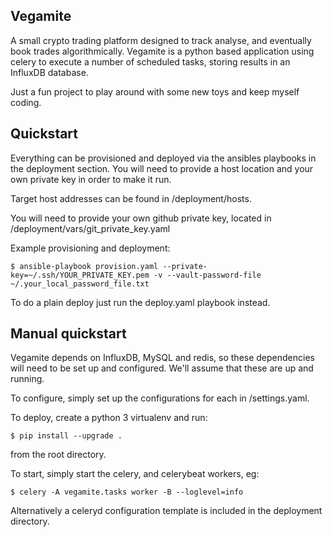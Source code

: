 ## Vegamite

A small crypto trading platform designed to track analyse, and eventually book trades algorithmically. Vegamite is a python based application using celery to execute a number of scheduled tasks, storing results in an InfluxDB database.

Just a fun project to play around with some new toys and keep myself coding.

## Quickstart

Everything can be provisioned and deployed via the ansibles playbooks in the deployment section. You will need to provide a host location and your own private key in order to make it run.

Target host addresses can be found in /deployment/hosts.

You will need to provide your own github private key, located in /deployment/vars/git_private_key.yaml

Example provisioning and deployment:

    $ ansible-playbook provision.yaml --private-key=~/.ssh/YOUR_PRIVATE_KEY.pem -v --vault-password-file ~/.your_local_password_file.txt

To do a plain deploy just run the deploy.yaml playbook instead.

## Manual quickstart

Vegamite depends on InfluxDB, MySQL and redis, so these dependencies will need to be set up and configured. We'll assume that these are up and running.

To configure, simply set up the configurations for each in /settings.yaml.

To deploy, create a python 3 virtualenv and run:

    $ pip install --upgrade .

from the root directory.

To start, simply start the celery, and celerybeat workers, eg:

    $ celery -A vegamite.tasks worker -B --loglevel=info

Alternatively a celeryd configuration template is included in the deployment directory.



